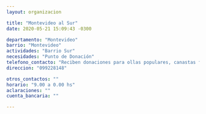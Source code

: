 ```yaml
---
layout: organizacion

title: "Montevideo al Sur"
date: 2020-05-21 15:09:43 -0300

departamento: "Montevideo"
barrio: "Montevideo"
actividades: "Barrio Sur"
necesidades: "Punto de Donación"
telefono_contacto: "Reciben donaciones para ollas populares, canastas familiares, ropa, y lo que se crea pertinente"
direccion: "099228148"

otros_contactos: ""
horario: "9.00 a 0.00 hs"
aclaraciones: ""
cuenta_bancaria: ""

---
```

